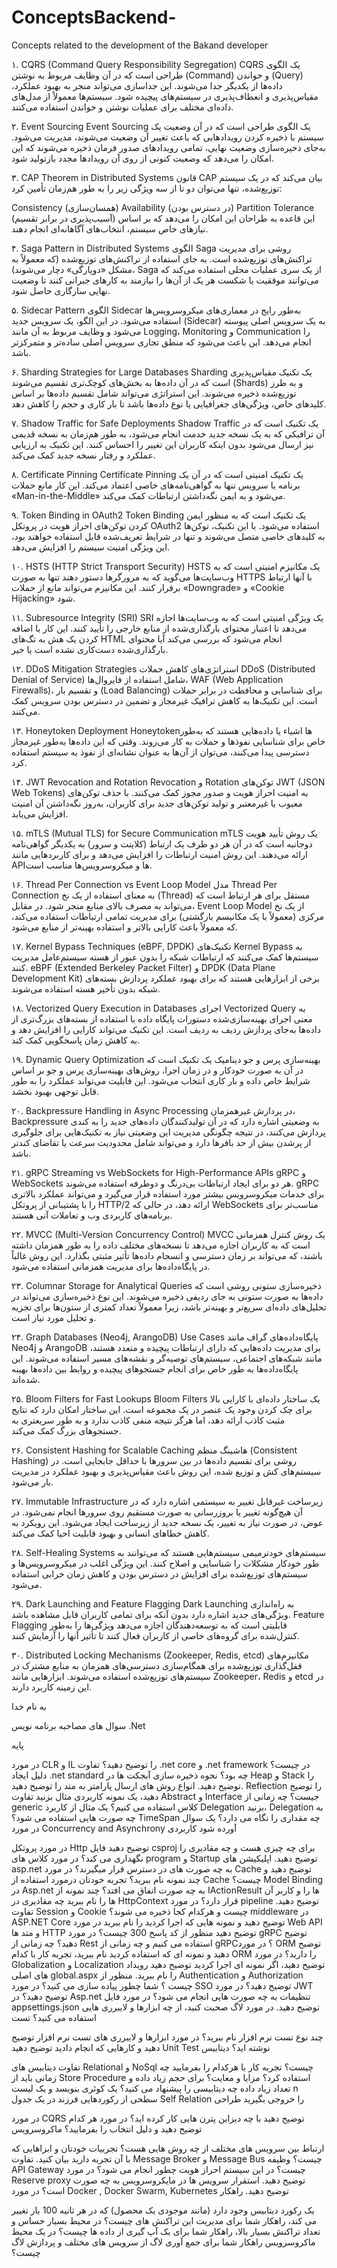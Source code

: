 # ConceptsBackend-
Concepts related to the development of the Bakand developer


۱. CQRS (Command Query Responsibility Segregation)
CQRS یک الگوی طراحی است که در آن وظایف مربوط به نوشتن (Command) و خواندن (Query) داده‌ها از یکدیگر جدا می‌شوند. این جداسازی می‌تواند منجر به بهبود عملکرد، مقیاس‌پذیری و انعطاف‌پذیری در سیستم‌های پیچیده شود. سیستم‌ها معمولاً از مدل‌های داده‌ای مختلف برای عملیات نوشتن و خواندن استفاده می‌کنند.

۲. Event Sourcing
Event Sourcing یک الگوی طراحی است که در آن وضعیت یک سیستم با ذخیره کردن رویدادهایی که باعث تغییر آن وضعیت می‌شوند، مدیریت می‌شود. به‌جای ذخیره‌سازی وضعیت نهایی، تمامی رویدادهای صدور فرمان ذخیره می‌شوند که این امکان را می‌دهد که وضعیت کنونی از روی آن رویدادها مجدد بازتولید شود.

۳. CAP Theorem in Distributed Systems
قانون CAP بیان می‌کند که در یک سیستم توزیع‌شده، تنها می‌توان دو تا از سه ویژگی زیر را به طور هم‌زمان تأمین کرد:

Consistency (همسان‌سازی)
Availability (در دسترس بودن)
Partition Tolerance (آسیب‌پذیری در برابر تقسیم)
این قاعده به طراحان این امکان را می‌دهد که بر اساس نیازهای خاص سیستم، انتخاب‌های آگاهانه‌ای انجام دهند.

۴. Saga Pattern in Distributed Systems
الگوی Saga روشی برای مدیریت تراکنش‌های توزیع‌شده است. به جای استفاده از تراکنش‌های توزیع‌شده (که معمولاً به مشکل «دوپارگی» دچار می‌شوند)، Saga از یک سری عملیات محلی استفاده می‌کند که می‌توانند موفقیت یا شکست هر یک از آن‌ها را نیازمند به کارهای جبرانی کنند تا وضعیت نهایی سازگاری حاصل شود.

۵. Sidecar Pattern
الگوی Sidecar به‌طور رایج در معماری‌های میکروسرویس‌ها استفاده می‌شود. در این الگو، یک سرویس جدید (Sidecar) به یک سرویس اصلی پیوسته می‌شود و وظایف مربوط به آن مانند Logging، Monitoring و Communication را انجام می‌دهد. این باعث می‌شود که منطق تجاری سرویس اصلی ساده‌تر و متمرکزتر باشد.

۶. Sharding Strategies for Large Databases
Sharding یک تکنیک مقیاس‌پذیری است که در آن داده‌ها به بخش‌های کوچک‌تری تقسیم می‌شوند (Shards) و به طرز توزیع‌شده ذخیره می‌شوند. این استراتژی می‌تواند شامل تقسیم داده‌ها بر اساس کلیدهای خاص، ویژگی‌های جغرافیایی یا نوع داده‌ها باشد تا بار کاری و حجم را کاهش دهد.

۷. Shadow Traffic for Safe Deployments
Shadow Traffic یک تکنیک است که در آن ترافیکی که به یک نسخه جدید خدمت انجام می‌شود، به طور هم‌زمان به نسخه قدیمی نیز ارسال می‌شود بدون اینکه کاربران این تغییر را احساس کنند. این تکنیک به ارزیابی عملکرد و رفتار نسخه جدید کمک می‌کند.

۸. Certificate Pinning
Certificate Pinning یک تکنیک امنیتی است که در آن یک برنامه یا سرویس تنها به گواهی‌نامه‌های خاصی اعتماد می‌کند. این کار مانع حملات «Man-in-the-Middle» می‌شود و به ایمن نگه‌داشتن ارتباطات کمک می‌کند.

۹. Token Binding in OAuth2
Token Binding یک تکنیک است که به منظور ایمن کردن توکن‌های احراز هویت در پروتکل OAuth2 استفاده می‌شود. با این تکنیک، توکن‌ها به کلیدهای خاصی متصل می‌شوند و تنها در شرایط تعریف‌شده قابل استفاده خواهند بود، این ویژگی امنیت سیستم را افزایش می‌دهد.

۱۰. HSTS (HTTP Strict Transport Security)
HSTS یک مکانیزم امنیتی است که به وب‌سایت‌ها می‌گوید که به مرورگرها دستور دهند تنها به صورت HTTPS با آنها ارتباط برقرار کنند. این مکانیزم می‌تواند مانع از حملات «Downgrade» و «Cookie Hijacking» شود.

۱۱. Subresource Integrity (SRI)
SRI یک ویژگی امنیتی است که به وب‌سایت‌ها اجازه می‌دهد تا اعتبار محتوای بارگذاری‌شده از منابع خارجی را تأیید کنند. این کار با اضافه کردن یک هش به تگ‌های HTML انجام می‌شود که بررسی می‌کند آیا محتوای بارگذاری‌شده دست‌کاری نشده است یا خیر.

۱۲. DDoS Mitigation Strategies
استراتژی‌های کاهش حملات DDoS (Distributed Denial of Service) شامل استفاده از فایروال‌ها، WAF (Web Application Firewalls)، و تقسیم بار (Load Balancing) برای شناسایی و محافظت در برابر حملات است. این تکنیک‌ها به کاهش ترافیک غیرمجاز و تضمین در دسترس بودن سرویس کمک می‌کنند.

۱۳. Honeytoken Deployment
Honeytoken‌ها اشیاء یا داده‌هایی هستند که به‌طور خاص برای شناسایی نفوذها و حملات به کار می‌روند. وقتی که این داده‌ها به‌طور غیرمجاز دسترسی پیدا می‌کنند، می‌توان از آن‌ها به عنوان نشانه‌ای از نفوذ به سیستم استفاده کرد.

۱۴. JWT Revocation and Rotation
Revocation و Rotation توکن‌های JWT (JSON Web Tokens) به امنیت احراز هویت و صدور مجوز کمک می‌کنند. با حذف توکن‌های معیوب یا غیرمعتبر و تولید توکن‌های جدید برای کاربران، به‌روز نگه‌داشتن آن امنیت افزایش می‌یابد.

۱۵. mTLS (Mutual TLS) for Secure Communication
mTLS یک روش تأیید هویت دوجانبه است که در آن هر دو طرف یک ارتباط (کلاینت و سرور) به یکدیگر گواهی‌نامه ارائه می‌دهند. این روش امنیت ارتباطات را افزایش می‌دهد و برای کاربردهایی مانند APIها و میکروسرویس‌ها مناسب است.

۱۶. Thread Per Connection vs Event Loop Model
مدل Thread Per Connection به معنای استفاده از یک نخ (Thread) مستقل برای هر ارتباط است که می‌تواند به مصرف بالای منابع منجر شود. در مقابل، Event Loop Model از یک نخ مرکزی (معمولاً با یک مکانیسم بازگشتی) برای مدیریت تمامی ارتباطات استفاده می‌کند، که معمولاً باعث کارایی بالاتر و استفاده بهینه‌تر از منابع می‌شود.

۱۷. Kernel Bypass Techniques (eBPF, DPDK)
تکنیک‌های Kernel Bypass به سیستم‌ها کمک می‌کنند که ارتباطات شبکه را بدون عبور از هسته سیستم‌عامل مدیریت کنند. eBPF (Extended Berkeley Packet Filter) و DPDK (Data Plane Development Kit) برخی از ابزارهایی هستند که برای بهبود عملکرد پردازش بسته‌های شبکه بدون تأخیر هسته استفاده می‌شوند.

۱۸. Vectorized Query Execution in Databases
اجرای Vectorized Query به معنی اجرای بهینه‌سازی‌شده دستورات پایگاه داده با استفاده از بسته‌های بزرگ‌تری از داده‌ها به‌جای پردازش ردیف به ردیف است. این تکنیک می‌تواند کارایی را افزایش دهد و به کاهش زمان پاسخگویی کمک کند.

۱۹. Dynamic Query Optimization
بهینه‌سازی پرس و جو دینامیک یک تکنیک است که در آن به صورت خودکار و در زمان اجرا، روش‌های بهینه‌سازی پرس و جو بر اساس شرایط خاص داده و بار کاری انتخاب می‌شود. این قابلیت می‌تواند عملکرد را به طور قابل توجهی بهبود بخشد.

۲۰. Backpressure Handling in Async Processing
در پردازش غیرهمزمان، Backpressure به وضعیتی اشاره دارد که در آن تولیدکنندگان داده‌های جدید را به کندی پردازش می‌کنند، در نتیجه چگونگی مدیریت این وضعیتی نیاز به تکنیک‌هایی برای جلوگیری از پرشدن بیش از حد بافرها دارد و می‌تواند شامل محدودیت سرعت یا تقاضای کندتر باشد.

۲۱. gRPC Streaming vs WebSockets for High-Performance APIs
gRPC و WebSockets هر دو برای ایجاد ارتباطات بی‌درنگ و دوطرفه استفاده می‌شوند. gRPC برای خدمات میکروسرویس بیشتر مورد استفاده قرار می‌گیرد و می‌تواند عملکرد بالاتری را با پشتیبانی از پروتکل HTTP/2 ارائه دهد، در حالی که WebSockets مناسب‌تر برای برنامه‌های کاربردی وب و تعاملات آنی هستند.

۲۲. MVCC (Multi-Version Concurrency Control)
MVCC یک روش کنترل همزمانی است که به کاربران اجازه می‌دهد تا نسخه‌های مختلف داده را به طور همزمان داشته باشند، که می‌تواند بر زمان دسترسی و انسجام داده‌ها تأثیر مثبتی بگذارد. این روش غالباً در پایگاه‌داده‌ها برای مدیریت همزمانی استفاده می‌شود.

۲۳. Columnar Storage for Analytical Queries
ذخیره‌سازی ستونی روشی است که داده‌ها به صورت ستونی به جای ردیفی ذخیره می‌شوند. این نوع ذخیره‌سازی می‌تواند در تحلیل‌های داده‌ای سریع‌تر و بهینه‌تر باشد، زیرا معمولاً تعداد کمتری از ستون‌ها برای تجزیه و تحلیل مورد نیاز است.

۲۴. Graph Databases (Neo4j, ArangoDB) Use Cases
پایگاه‌داده‌های گراف مانند Neo4j و ArangoDB برای مدیریت داده‌هایی که دارای ارتباطات پیچیده و متعدد هستند، مانند شبکه‌های اجتماعی، سیستم‌های توصیه‌گر و نقشه‌های مسیر استفاده می‌شوند. این پایگاه‌داده‌ها به طور خاص برای انجام جستجوهای پیچیده و روابط بین داده‌ها بهینه شده‌اند.

۲۵. Bloom Filters for Fast Lookups
Bloom Filters یک ساختار داده‌ای با کارایی بالا برای چک کردن وجود یک عنصر در یک مجموعه است. این ساختار امکان دارد که نتایج مثبت کاذب ارائه دهد، اما هرگز نتیجه منفی کاذب ندارد و به طور سریعتری به جستجوهای بزرگ کمک می‌کند.

۲۶. Consistent Hashing for Scalable Caching
هاشینگ منظم (Consistent Hashing) روشی برای تقسیم داده‌ها در بین سرورها با حداقل جابجایی است. در سیستم‌های کش و توزیع شده، این روش باعث مقیاس‌پذیری و بهبود عملکرد در مدیریت بار می‌شود.

۲۷. Immutable Infrastructure
زیرساخت غیرقابل تغییر به سیستمی اشاره دارد که در آن هیچ‌گونه تغییر یا بروزرسانی به صورت مستقیم روی سرورها انجام نمی‌شود. در عوض، در صورت نیاز به تغییر، یک نسخه جدید از زیرساخت ایجاد می‌شود. این رویکرد به کاهش خطاهای انسانی و بهبود قابلیت احیا کمک می‌کند.

۲۸. Self-Healing Systems
سیستم‌های خودترمیمی سیستم‌هایی هستند که می‌توانند به طور خودکار مشکلات را شناسایی و اصلاح کنند. این ویژگی اغلب در میکروسرویس‌ها و سیستم‌های توزیع‌شده برای افزایش در دسترس بودن و کاهش زمان خرابی استفاده می‌شود.

۲۹. Dark Launching and Feature Flagging
Dark Launching به راه‌اندازی ویژگی‌های جدید اشاره دارد بدون آنکه برای تمامی کاربران قابل مشاهده باشد. Feature Flagging قابلیتی است که به توسعه‌دهندگان اجازه می‌دهد ویژگی‌ها را به‌طور کنترل‌شده برای گروه‌های خاصی از کاربران فعال کنند تا تأثیر آنها را آزمایش کنند.

۳۰. Distributed Locking Mechanisms (Zookeeper, Redis, etcd)
مکانیزم‌های قفل‌گذاری توزیع‌شده برای همگام‌سازی دسترسی‌های همزمان به منابع مشترک در سیستم‌های توزیع‌شده استفاده می‌شوند. ابزارهایی مانند Zookeeper، Redis و etcd در این زمینه کاربرد دارند.





به نام خدا

سوال های مصاحبه برنامه نویس .Net

پایه

در مورد CLR و IL را توضیح دهید؟
تفاوت .net core و .net framework در چیست؟
دلیل ایجاد .net standard چه بود؟
نحوه ذخیره سازی آبجکت ها در Heap و Stack را توضیح دهید.
انواع روش های ارسال پارامتر به متد را توضیح دهید.
Reflection را توضیح دهید، یک نمونه کاربردی مثال بزنید
تفاوت Abstract و Interface جیست؟
چه زمانی از generic کلاس استفاده می کنیم؟
یک مثال از کاربرد Delegation بزنید، Delegation به چه صورت هایی استفاده می شود؟
TimeSpan چه مقداری را نگاه می دارد؟
یک سوال در مورد Concurrency and Asynchrony آورده شود
کاربردی

در مورد پروتکل Http توضیح دهید
فایل csproj برای چه چیزی هست و چه مقادیری را نگهداری می کند؟
در مورد کلاس های program و Startup توضیح دهید.
اپلیکیشن های asp.net به چه صورت های در دسترس قرار میگیرند؟
در مورد Cache توضیح دهید و چند نمونه نام ببرید؟
تجربه خودتان درمورد استفاده از Cache چیست؟
Model Binding در Asp.net به چه صورت اتفاق می افتد؟
چند نمونه از IActionResult ها را و کاربر آن ها را نام ببرید
چه مقادیری در HttpContext قرار دارد؟
در مورد pipeline توضیح دهید.
تفاوت Session و Cookie چیست و هرکدام کجا ذخیره می شوند؟
middleware در ASP.NET Core توضیح دهید و نمونه هایی که اجرا کردید را نام ببرید
در مورد Web API و متد ها HTTP توضیح دهید
منظور از کد پاسخ 300 چیست؟
در مورد gRPC توضیح دهید؟
چه زمانی از Rest استفاده می کنیم و چه زمانی از gRPC؟
در مورد ORM توضیح دهید و نمونه ای که استفاده کردید نام ببرید، تجربه کار با کدام ORM را دارید؟
در مورد Globalization و Localization توضیح دهید، اگر نمونه ای اجرا کردید توضیح دهید
رویداد های اصلی global.aspx را نام ببرید.
منظور از Authentication و Authorization چیست ؟ شما چطور پیاده سازی می کنید؟
در مورد SSO توضیح دهید؟ در مورد JWT توضیح دهید؟
در Asp.net تنظیمات به چه صورت هایی انجام می شود؟ در مورد فایل appsettings.json توضیح دهید.
در مورد لاگ صحبت کنید، از چه ابزارها و لایبرری هایی استفاده می کنید؟
تست

چند نوع تست نرم افزار نام ببرید؟
در مورد ابزارها و لایبرری های تست نرم افزار توضیح دهید و کارهایی که انجام دادید توضیح دهید
Unit Test نوشته اید؟
دیتابیس

تفاوت دیتابیس های Relational و NoSql چیست؟ تجربه کار با هرکدام را بفرمایید
چه زمانی باید از Store Procedure استفاده کرد؟ مزایا و معایت؟
برای حجم زیاد داده و تعداد زیاد داده چه دیتابیسی را پیشنهاد می کنید؟
یک کوئری بنویسد و یک لیست n سطحی از رکوردهایی فرزند در یک جدول Self Relation را خروجی بگیرید
طراحی

در مورد CQRS توضیح دهید
با چه دیزاین پترن هایی کار کرده اید؟
در مورد هر کدام توضیح دهید و دلیل انتخاب را بفرمایید؟
ماکروسرویس

ارتباط بین سرویس های مختلف از چه روش هایی هست؟
تجربیات خودتان و ابزاهایی که با آن تجربه دارید بیان کنید.
تفاوت Message Broker و Message Bus چیست؟
وظیفه API Gateway چیست؟
در این سیستم احراز هویت چطور انجام می شود؟
در مورد Reserve proxy توضیح دهید.
استقرار سرویس ها در مایکروسرویس به چه صورت است؟
در مورد Docker , Docker Swarm, Kubernetes توضیح دهید.
راهکار

یک رکورد دیتابیس وجود دارد (مانند موجودی یک محصول) که در هر ثانیه 100 بار تغییر می کند، راهکار شما برای مدیریت این تراکنش های چیست؟
در محیط بسیار حساس و تعداد تراکنش بسیار بالا، راهکار شما برای بک آپ گیری از داده ها چیست؟
در یک محیط ماکروسرویس راهکار شما برای جمع آوری لاگ از سرویس های مختلف و پردازش لاگ چیست؟
